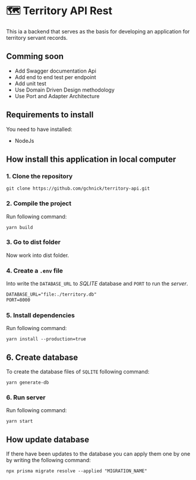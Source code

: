 # 🗺 Territory API Rest

This ia a backend that serves as the basis for developing an application for territory servant records.

## Comming soon

- Add Swagger documentation Api
- Add end to end test per endpoint
- Add unit test
- Use Domain Driven Design methodology
- Use Port and Adapter Architecture

## Requirements to install

You need to have installed:

- NodeJs

## How install this application in local computer

### 1. Clone the repository

```
git clone https://github.com/gchnick/territory-api.git
```

### 2. Compile the project

Run following command:

```
yarn build
```

### 3. Go to dist folder

Now work into dist folder.

### 4. Create a `.env` file

Into write the `DATABASE_URL` to _SQLITE_ database and `PORT` to run the _server_.

```txt
DATABASE_URL="file:./territory.db"
PORT=8000
```

### 5. Install dependencies

Run following command:

```
yarn install --production=true
```

## 6. Create database

To create the database files of `SQLITE` following command:

```
yarn generate-db
```

### 6. Run server

Run following command:

```
yarn start
```

## How update database

If there have been updates to the database you can apply them one by one by writing the following command:

```
npx prisma migrate resolve --applied "MIGRATION_NAME"
```
